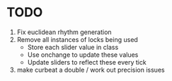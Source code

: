 #  TODO

1) Fix euclidean rhythm generation
2) Remove all instances of locks being used
    - Store each slider value in class
    - Use onchange to update these values
    - Update sliders to reflect these every tick
3) make curbeat a double / work out precision issues 
